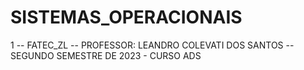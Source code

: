 # SISTEMAS_OPERACIONAIS

1 -- FATEC_ZL -- PROFESSOR: LEANDRO COLEVATI DOS SANTOS -- SEGUNDO SEMESTRE DE 2023 - CURSO ADS
